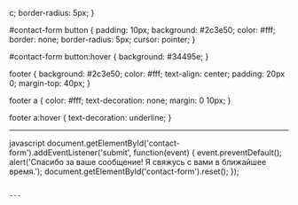 c;
    border-radius: 5px;
}

#contact-form button {
    padding: 10px;
    background: #2c3e50;
    color: #fff;
    border: none;
    border-radius: 5px;
    cursor: pointer;
}

#contact-form button:hover {
    background: #34495e;
}

footer {
    background: #2c3e50;
    color: #fff;
    text-align: center;
    padding: 20px 0;
    margin-top: 40px;
}

footer a {
    color: #fff;
    text-decoration: none;
    margin: 0 10px;
}

footer a:hover {
    text-decoration: underline;
}


---

javascript
document.getElementById('contact-form').addEventListener('submit', function(event) {
    event.preventDefault();
    alert('Спасибо за ваше сообщение! Я свяжусь с вами в ближайшее время.');
    document.getElementById('contact-form').reset();
});
```

---
